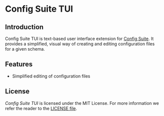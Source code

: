 # Config Suite TUI

## Introduction ##
Config Suite TUI is text-based user interface extension for [Config Suite](https://github.com/equinor/configsuite). It provides a simplified, visual way of creating and editing configuration files for a given schema.

## Features ##
- Simplified editing of configuration files

## License ##
_Config Suite TUI_ is licensed under the MIT License. For more information we refer
the reader to the [LICENSE file](https://github.com/equinor/configsuite-tui/blob/main/LICENSE).
